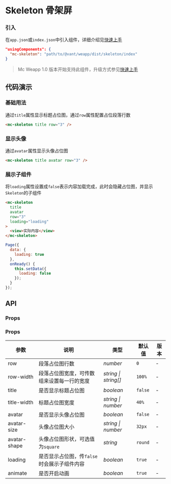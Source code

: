 # Skeleton 骨架屏

### 引入

在`app.json`或`index.json`中引入组件，详细介绍见[快速上手](#/quickstart#yin-ru-zu-jian)

```json
"usingComponents": {
  "mc-skeleton": "path/to/@vant/weapp/dist/skeleton/index"
}
```

> Mc Weapp 1.0 版本开始支持此组件，升级方式参见[快速上手](#/quickstart)

## 代码演示

### 基础用法

通过`title`属性显示标题占位图，通过`row`属性配置占位段落行数

```html
<mc-skeleton title row="3" />
```

### 显示头像

通过`avatar`属性显示头像占位图

```html
<mc-skeleton title avatar row="3" />
```

### 展示子组件

将`loading`属性设置成`false`表示内容加载完成，此时会隐藏占位图，并显示`Skeleton`的子组件

```html
<mc-skeleton
  title
  avatar
  row="3"
  loading="loading"
>
  <view>实际内容</view>
</mc-skeleton>
```

```js
Page({
  data: {
    loading: true
  },
  onReady() {
    this.setData({
      loading: false
    });
  }
});
```

## API

### Props

### Props

| 参数 | 说明 | 类型 | 默认值 | 版本 |
|------|------|------|------|------|
| row | 段落占位图行数 | *number* | `0` | - |
| row-width | 段落占位图宽度，可传数组来设置每一行的宽度 | *string \| string[]* | `100%` | - |
| title | 是否显示标题占位图 | *boolean* | `false` | - |
| title-width | 标题占位图宽度 | *string \| number* | `40%` | - |
| avatar | 是否显示头像占位图 | *boolean* | `false` | - |
| avatar-size | 头像占位图大小 | *string \| number* | `32px` | - |
| avatar-shape | 头像占位图形状，可选值为`square` | *string* | `round` | - |
| loading | 是否显示占位图，传`false`时会展示子组件内容 | *boolean* | `true` | - |
| animate | 是否开启动画 | *boolean* | `true` | - |
